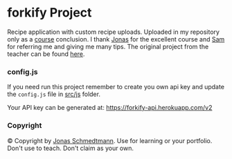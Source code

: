 # forkify Project

Recipe application with custom recipe uploads.
Uploaded in my repository only as a [course](https://www.udemy.com/course/the-complete-javascript-course) conclusion.
I thank [Jonas](https://github.com/jonasschmedtmann) for the excellent course and [Sam](https://github.com/samsantosb) for referring me and giving me many tips. The original project from the teacher can be found [here](https://github.com/jonasschmedtmann/complete-javascript-course/tree/master/18-forkify/final).

### config.js

If you need run this project remember to create you own api key and update the `config.js` file in [src/js](blob/main/src/js/config.js) folder.

Your API key can be generated at:
https://forkify-api.herokuapp.com/v2

### Copyright

© Copyright by [Jonas Schmedtmann](https://github.com/jonasschmedtmann). Use for learning or your portfolio. Don't use to teach. Don't claim as your own.
